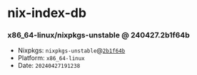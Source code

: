 # nix-index-db
### x86_64-linux/nixpkgs-unstable @ 240427.2b1f64b
- Nixpkgs: `nixpkgs-unstable`@[`2b1f64b`](https://github.com/NixOS/nixpkgs/commit/2b1f64b358f2cab62617f26b3870fd0ee375d848)
- Platform: `x86_64-linux`
- Date: `20240427191238`
